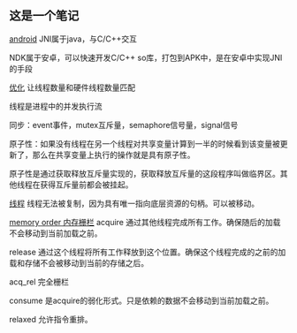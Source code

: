 ## 这是一个笔记
<u>android</u>
JNI属于java，与C/C++交互

NDK属于安卓，可以快速开发C/C++ so库，打包到APK中，是在安卓中实现JNI的手段

<u>优化</u>
让线程数量和硬件线程数量匹配

线程是进程中的并发执行流

同步：event事件，mutex互斥量，semaphore信号量，signal信号

原子性：如果没有线程在另一个线程对共享变量计算到一半的时候看到该变量被更新了，那么在共享变量上执行的操作就是具有原子性。

原子性是通过获取释放互斥量实现的，获取释放互斥量的这段程序叫做临界区。其他线程在获得互斥量前都会被挂起。

<u>线程</u>
线程无法被复制，因为具有唯一指向底层资源的句柄。可以被移动。

<u>memory order 内存栅栏</u>
acquire 通过其他线程完成所有工作。确保随后的加载不会移动到当前加载之前。

release 通过这个线程将所有工作释放到这个位置。确保这个线程完成的之前的加载和存储不会被移动到当前的存储之后。

acq_rel 完全栅栏

consume 是acquire的弱化形式。只是依赖的数据不会移动到当前加载之前。

relaxed 允许指令重排。
